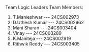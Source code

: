 Team Logic Leaders
Team Members:
  1. T.Manieshwar    --- 24CS002973
  2. D.Uthesh Kumar  --- 24CS002962
  3. Mani Sharan     --- 24CS003404
  4. Vinay           --- 24CS003289
  5. K.Maniteja      --- 24CS002919
  6. Rithwik Reddy   --- 24CS003405

